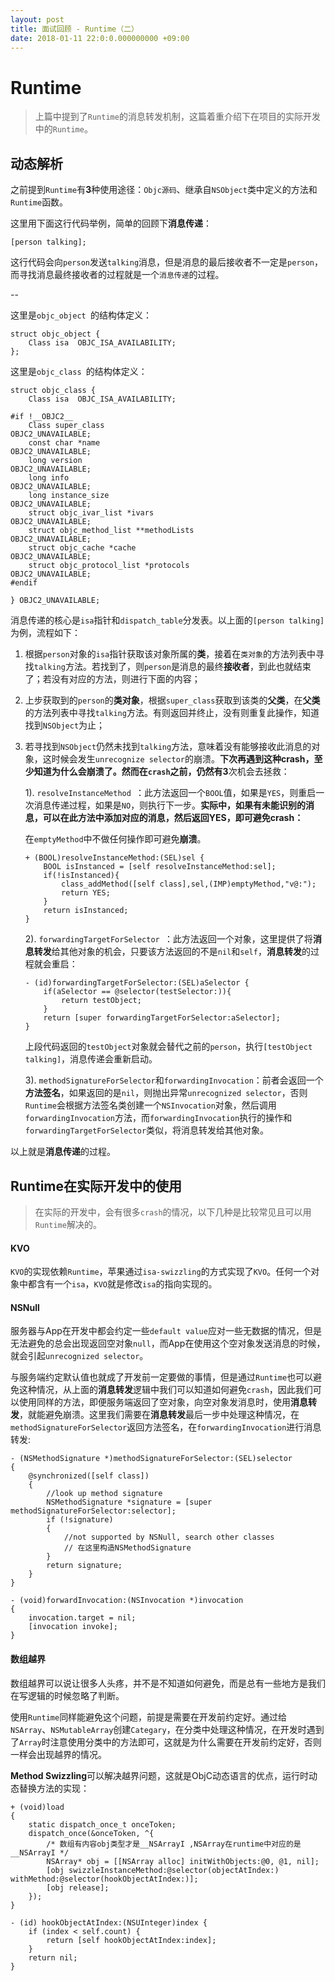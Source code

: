 ```yaml
---
layout: post
title: 面试回顾 - Runtime（二）
date: 2018-01-11 22:0:0.000000000 +09:00
---
```


# Runtime

> 上篇中提到了`Runtime`的消息转发机制，这篇着重介绍下在项目的实际开发中的`Runtime`。

## 动态解析

之前提到`Runtime`有**3**种使用途径：`Objc源码`、继承自`NSObject`类中定义的方法和`Runtime`函数。

这里用下面这行代码举例，简单的回顾下**消息传递**：

```
[person talking];
```

这行代码会向`person`发送`talking`消息，但是消息的最后接收者不一定是`person`，而寻找消息最终接收者的过程就是一个`消息传递`的过程。

--

这里是`objc_object `的结构体定义：

```
struct objc_object {
    Class isa  OBJC_ISA_AVAILABILITY;
};
```

这里是`objc_class `的结构体定义：

```
struct objc_class {
    Class isa  OBJC_ISA_AVAILABILITY;

#if !__OBJC2__
    Class super_class                                        OBJC2_UNAVAILABLE;
    const char *name                                         OBJC2_UNAVAILABLE;
    long version                                             OBJC2_UNAVAILABLE;
    long info                                                OBJC2_UNAVAILABLE;
    long instance_size                                       OBJC2_UNAVAILABLE;
    struct objc_ivar_list *ivars                             OBJC2_UNAVAILABLE;
    struct objc_method_list **methodLists                    OBJC2_UNAVAILABLE;
    struct objc_cache *cache                                 OBJC2_UNAVAILABLE;
    struct objc_protocol_list *protocols                     OBJC2_UNAVAILABLE;
#endif

} OBJC2_UNAVAILABLE;
```

消息传递的核心是`isa`指针和`dispatch_table`分发表。以上面的`[person talking]`为例，流程如下：

1. 根据`person`对象的`isa`指针获取该对象所属的**类**，接着在`类对象`的方法列表中寻找`talking`方法。若找到了，则`person`是消息的最终**接收者**，到此也就结束了；若没有对应的方法，则进行下面的内容；
2. 上步获取到的`person`的**类对象**，根据`super_class`获取到该类的**父类**，在**父类**的方法列表中寻找`talking`方法。有则返回并终止，没有则重复此操作，知道找到`NSObject`为止；
3. 若寻找到`NSObject`仍然未找到`talking`方法，意味着没有能够接收此消息的对象，这时候会发生`unrecognize selector`的崩溃。**下次再遇到这种crash，至少知道为什么会崩溃了。**然而在`crash`之前，仍然有**3**次机会去拯救：


	1). `resolveInstanceMethod `：此方法返回一个`BOOL`值，如果是`YES`，则重启一次消息传递过程，如果是`NO`，则执行下一步。**实际中，如果有未能识别的消息，可以在此方法中添加对应的消息，然后返回YES，即可避免crash：**
	
	在`emptyMethod`中不做任何操作即可避免**崩溃**。
		
	```
	+ (BOOL)resolveInstanceMethod:(SEL)sel {
    	BOOL isInstanced = [self resolveInstanceMethod:sel];
	    if(!isInstanced){
    	    class_addMethod([self class],sel,(IMP)emptyMethod,"v@:");
			return YES;
	    }
    	return isInstanced;
	}
	```
	
	2). `forwardingTargetForSelector `：此方法返回一个对象，这里提供了将**消息转发**给其他对象的机会，只要该方法返回的不是`nil`和`self`，**消息转发**的过程就会重启：
	
	```
	- (id)forwardingTargetForSelector:(SEL)aSelector {
    	if(aSelector == @selector(testSelector:)){
       	 	return testObject;
    	}
    	return [super forwardingTargetForSelector:aSelector];
	}
	```
	
	上段代码返回的`testObject`对象就会替代之前的`person`，执行`[testObject talking]`，消息传递会重新启动。
	
	3). `methodSignatureForSelector`和`forwardingInvocation`：前者会返回一个**方法签名**，如果返回的是`nil`，则抛出异常`unrecognized selector`，否则`Runtime`会根据方法签名类创建一个`NSInvocation`对象，然后调用`forwardingInvocation`方法，而`forwardingInvocation`执行的操作和`forwardingTargetForSelector`类似，将消息转发给其他对象。
	
以上就是**消息传递**的过程。

## Runtime在实际开发中的使用

> 在实际的开发中，会有很多`crash`的情况，以下几种是比较常见且可以用`Runtime`解决的。

#### KVO

`KVO`的实现依赖`Runtime`，苹果通过`isa-swizzling`的方式实现了`KVO`。任何一个对象中都含有一个`isa`，`KVO`就是修改`isa`的指向实现的。

#### NSNull

服务器与App在开发中都会约定一些`default value`应对一些无数据的情况，但是无法避免的总会出现返回空对象`null`，而App在使用这个空对象发送消息的时候，就会引起`unrecognized selector`。

与服务端约定默认值也就成了开发前一定要做的事情，但是通过`Runtime`也可以避免这种情况，从上面的**消息转发**逻辑中我们可以知道如何避免`crash`，因此我们可以使用同样的方法，即便服务端返回了空对象，向空对象发消息时，使用**消息转发**，就能避免崩溃。这里我们需要在**消息转发**最后一步中处理这种情况，在`methodSignatureForSelector`返回方法签名，在`forwardingInvocation`进行消息转发:

```
- (NSMethodSignature *)methodSignatureForSelector:(SEL)selector
{
    @synchronized([self class])
    {
        //look up method signature
        NSMethodSignature *signature = [super methodSignatureForSelector:selector];
        if (!signature)
        {
            //not supported by NSNull, search other classes
            // 在这里构造NSMethodSignature
        }
        return signature;
    }
}

- (void)forwardInvocation:(NSInvocation *)invocation
{
    invocation.target = nil;
    [invocation invoke];
}
```

#### 数组越界

数组越界可以说让很多人头疼，并不是不知道如何避免，而是总有一些地方是我们在写逻辑的时候忽略了判断。

使用`Runtime`同样能避免这个问题，前提是需要在开发前约定好。通过给`NSArray`、`NSMutableArray`创建`Categary`，在分类中处理这种情况，在开发时遇到了`Array`时注意使用分类中的方法即可，这就是为什么需要在开发前约定好，否则一样会出现越界的情况。

**Method Swizzling**可以解决越界问题，这就是ObjC动态语言的优点，运行时动态替换方法的实现：

```
+ (void)load
{
    static dispatch_once_t onceToken;
    dispatch_once(&onceToken, ^{
        /* 数组有内容obj类型才是__NSArrayI ,NSArray在runtime中对应的是__NSArrayI */
        NSArray* obj = [[NSArray alloc] initWithObjects:@0, @1, nil];
        [obj swizzleInstanceMethod:@selector(objectAtIndex:) withMethod:@selector(hookObjectAtIndex:)];
        [obj release]; 
    });
}

- (id) hookObjectAtIndex:(NSUInteger)index {
    if (index < self.count) {
        return [self hookObjectAtIndex:index];
    }
    return nil;
}
```